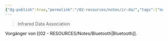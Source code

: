 ```yaml
---
{"dg-publish":true,"permalink":"/02-resources/notes/ir-da/","tags":["netzwerk","wireless"],"noteIcon":"","updated":"2024-06-09T20:04:42.602+02:00"}
---
```


> Infrared Data Association

Vorgänger von [[02 - RESOURCES/Notes/Bluetooth\|Bluetooth]]. 